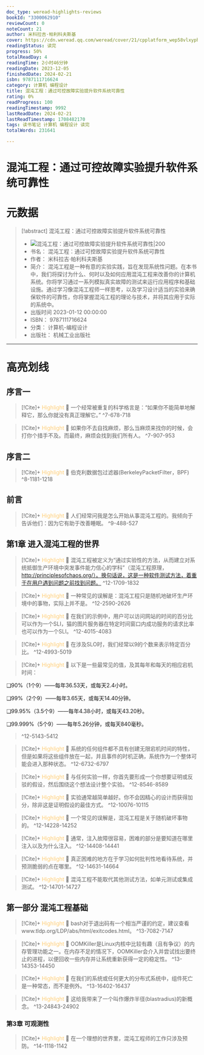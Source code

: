 ```yaml
---
doc_type: weread-highlights-reviews
bookId: "3300062910"
reviewCount: 0
noteCount: 21
author: 米科拉吉·帕利科夫斯基
cover: https://cdn.weread.qq.com/weread/cover/21/cpplatform_wep58vlxyph6i1xcoxwif4/t7_cpplatform_wep58vlxyph6i1xcoxwif41688090284.jpg
readingStatus: 读完
progress: 50%
totalReadDay: 4
readingTime: 2小时46分钟
readingDate: 2023-12-05
finishedDate: 2024-02-21
isbn: 9787111716624
category: 计算机 编程设计
title: 混沌工程：通过可控故障实验提升软件系统可靠性
rating: 0%
readProgress: 100
readingTimestamp: 9992
lastReadDate: 2024-02-21
lastReadTimestamp: 1708482170
tags: 读书笔记 计算机 编程设计 读完
totalWords: 231641

---
```


# 混沌工程：通过可控故障实验提升软件系统可靠性

# 元数据
> [!abstract] 混沌工程：通过可控故障实验提升软件系统可靠性
> - ![ 混沌工程：通过可控故障实验提升软件系统可靠性|200](https://cdn.weread.qq.com/weread/cover/21/cpplatform_wep58vlxyph6i1xcoxwif4/t7_cpplatform_wep58vlxyph6i1xcoxwif41688090284.jpg)
> - 书名： 混沌工程：通过可控故障实验提升软件系统可靠性
> - 作者： 米科拉吉·帕利科夫斯基
> - 简介： 混沌工程是一种有意的实验实践，旨在发现系统性问题。在本书中，我们将探讨为什么、何时以及如何应用混沌工程来改善你的计算机系统。你将学习通过一系列模拟真实故障的测试来运行应用程序和基础设施。通过学习像混沌工程师一样思考，以及学习设计适当的实验来确保软件的可靠性，你将掌握混沌工程的理论与技术，并将其应用于实际的系统中。
> - 出版时间 2023-01-12 00:00:00
> - ISBN： 9787111716624
> - 分类： 计算机-编程设计
> - 出版社： 机械工业出版社



---

# 高亮划线

## 序言一

> [!Cite]+ <span style="color: #ffce78;">Highlight</span>
> 📌 一个经常被重复的科学格言是：“如果你不能简单地解释它，那么你就没有真正理解它。”
> ^7-678-718

> [!Cite]+ <span style="color: #ffce78;">Highlight</span>
> 📌 如果你不去自找麻烦，那么当麻烦来找你的时候，会打你个措手不及。而最终，麻烦会找到我们所有人。
> ^7-907-953
## 序言二

> [!Cite]+ <span style="color: #ffce78;">Highlight</span>
> 📌 伯克利数据包过滤器(BerkeleyPacketFilter，BPF)
> ^8-1181-1218
## 前言

> [!Cite]+ <span style="color: #ffce78;">Highlight</span>
> 📌 人们经常问我是怎么开始从事混沌工程的。我倾向于告诉他们：因为它有助于改善睡眠。
> ^9-488-527
## 第1章 进入混沌工程的世界

> [!Cite]+ <span style="color: #ffce78;">Highlight</span>
> 📌 混沌工程被定义为“通过实验性的方法，从而建立对系统抵御生产环境中突发事件能力信心的学科”（混沌工程原理，http://principlesofchaos.org/）。换句话说，这是一种软件测试方法，着重于在用户遇到问题之前找到问题。
> ^12-1709-1832

> [!Cite]+ <span style="color: #ffce78;">Highlight</span>
> 📌 一种常见的误解是：混沌工程只是随机地破坏生产环境中的事物，实际上并不是。
> ^12-2590-2626

> [!Cite]+ <span style="color: #ffce78;">Highlight</span>
> 📌 在我们的示例中，用户可以访问网站的时间的百分比可以作为一个SLI，猫的图片服务器在特定时间窗口内成功服务的请求比率也可以作为一个SLI。
> ^12-4015-4083

> [!Cite]+ <span style="color: #ffce78;">Highlight</span>
> 📌 在涉及SLO时，我们经常以9的个数来表示特定百分比。
> ^12-4993-5019

> [!Cite]+ <span style="color: #ffce78;">Highlight</span>
> 📌 以下是一些最常见的值，及其每年和每天的相应宕机时间：
>
❑90%（1个9）——每年36.53天，或每天2.4小时。
>
❑99%（2个9）——每年3.65天，或每天14.40分钟。
>
❑99.95%（3.5个9）——每年4.38小时，或每天43.20秒。
>
❑99.999%（5个9）——每年5.26分钟，或每天840毫秒。
> ^12-5143-5412

> [!Cite]+ <span style="color: #ffce78;">Highlight</span>
> 📌 系统的任何组件都不具有创建无限宕机时间的特性，但是如果将这些组件放在一起，并且事件的时机正确，系统作为一个整体可能会进入那种状态。
> ^12-6732-6797

> [!Cite]+ <span style="color: #ffce78;">Highlight</span>
> 📌 与任何实验一样，你首先要形成一个你想要证明或反驳的假设，然后围绕这个想法设计整个实验。
> ^12-8546-8589

> [!Cite]+ <span style="color: #ffce78;">Highlight</span>
> 📌 实验通常越简单越好。你不会因精心的设计而获得加分，除非这是证明假设的最佳方式。
> ^12-10076-10115

> [!Cite]+ <span style="color: #ffce78;">Highlight</span>
> 📌 一个常见的误解是，混沌工程是关于随机破坏事物的。
> ^12-14228-14252

> [!Cite]+ <span style="color: #ffce78;">Highlight</span>
> 📌 通常，注入故障很容易，困难的部分是要知道在哪里注入以及为什么注入。
> ^12-14408-14441

> [!Cite]+ <span style="color: #ffce78;">Highlight</span>
> 📌 真正困难的地方在于学习如何批判性地看待系统，并预测脆弱的点在哪里。
> ^12-14631-14664

> [!Cite]+ <span style="color: #ffce78;">Highlight</span>
> 📌 混沌工程不能取代其他测试方法，如单元测试或集成测试。
> ^12-14701-14727
## 第一部分 混沌工程基础

> [!Cite]+ <span style="color: #ffce78;">Highlight</span>
> 📌 bash对于退出码有一个相当严谨的约定，建议查看www.tldp.org/LDP/abs/html/exitcodes.html。
> ^13-7082-7147

> [!Cite]+ <span style="color: #ffce78;">Highlight</span>
> 📌 OOMKiller是Linux内核中比较有趣（且有争议）的内存管理功能之一。在内存不足的情况下，OOMKiller会介入并尝试找出要终止的进程，以便回收一些内存并让系统重新获得一定的稳定性。
> ^13-14353-14450

> [!Cite]+ <span style="color: #ffce78;">Highlight</span>
> 📌 在我们的系统或任何更大的分布式系统中，组件死亡是一种常态，而不是例外。
> ^13-16402-16437

> [!Cite]+ <span style="color: #ffce78;">Highlight</span>
> 📌 这给我带来了一个叫作爆炸半径(blastradius)的新概念。
> ^13-24843-24902
### 第3章 可观测性

> [!Cite]+ <span style="color: #ffce78;">Highlight</span>
> 📌 在一个理想的世界里，混沌工程师的工作只涉及预防。
> ^14-1118-1142

